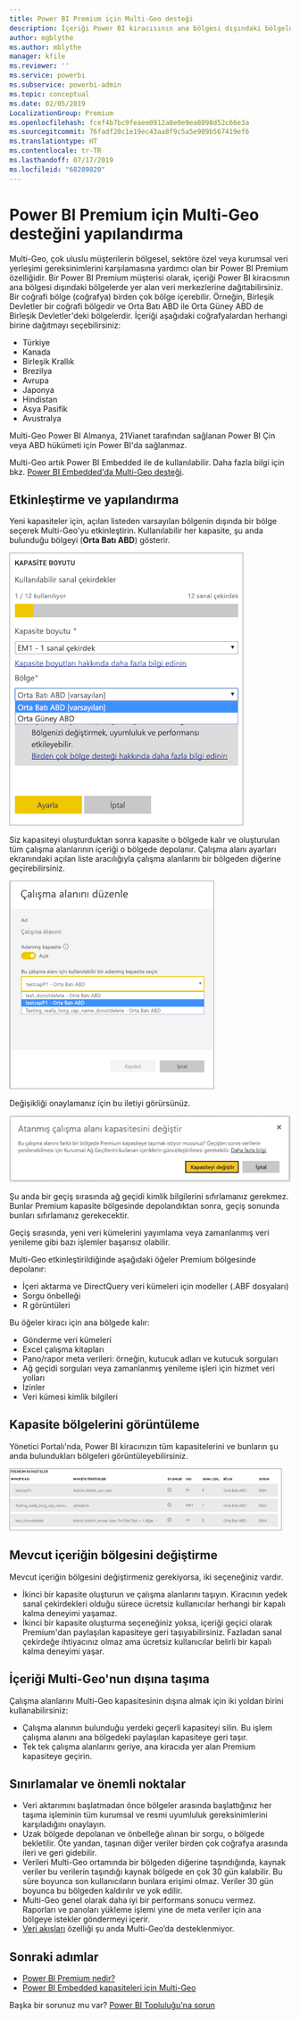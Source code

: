 ```yaml
---
title: Power BI Premium için Multi-Geo desteği
description: İçeriği Power BI kiracısının ana bölgesi dışındaki bölgelerde yer alan veri merkezlerine nasıl dağıtabileceğinizi öğrenin.
author: mgblythe
ms.author: mblythe
manager: kfile
ms.reviewer: ''
ms.service: powerbi
ms.subservice: powerbi-admin
ms.topic: conceptual
ms.date: 02/05/2019
LocalizationGroup: Premium
ms.openlocfilehash: fcef4b7bc9feaee0912a8e0e9ea8098d52c66e3a
ms.sourcegitcommit: 76fadf20c1e19ec43aa8f9c5a5e909b567419ef6
ms.translationtype: HT
ms.contentlocale: tr-TR
ms.lasthandoff: 07/17/2019
ms.locfileid: "68289820"
---
```

# <a name="configure-multi-geo-support-for-power-bi-premium"></a>Power BI Premium için Multi-Geo desteğini yapılandırma

Multi-Geo, çok uluslu müşterilerin bölgesel, sektöre özel veya kurumsal veri yerleşimi gereksinimlerini karşılamasına yardımcı olan bir Power BI Premium özelliğidir. Bir Power BI Premium müşterisi olarak, içeriği Power BI kiracısının ana bölgesi dışındaki bölgelerde yer alan veri merkezlerine dağıtabilirsiniz. Bir coğrafi bölge (coğrafya) birden çok bölge içerebilir. Örneğin, Birleşik Devletler bir coğrafi bölgedir ve Orta Batı ABD ile Orta Güney ABD de Birleşik Devletler'deki bölgelerdir. İçeriği aşağıdaki coğrafyalardan herhangi birine dağıtmayı seçebilirsiniz:

- Türkiye
- Kanada
- Birleşik Krallık
- Brezilya
- Avrupa
- Japonya
- Hindistan
- Asya Pasifik
- Avustralya

Multi-Geo Power BI Almanya, 21Vianet tarafından sağlanan Power BI Çin veya ABD hükümeti için Power BI'da sağlanmaz.

Multi-Geo artık Power BI Embedded ile de kullanılabilir. Daha fazla bilgi için bkz. [Power BI Embedded'da Multi-Geo desteği](developer/embedded-multi-geo.md).

## <a name="enable-and-configure"></a>Etkinleştirme ve yapılandırma

Yeni kapasiteler için, açılan listeden varsayılan bölgenin dışında bir bölge seçerek Multi-Geo'yu etkinleştirin.  Kullanılabilir her kapasite, şu anda bulunduğu bölgeyi (**Orta Batı ABD**) gösterir.

![Kapasite boyutu: bölge seçin. Power BI Multi-Geo](media/service-admin-premium-multi-geo/power-bi-multi-geo-capacity-size.png)

Siz kapasiteyi oluşturduktan sonra kapasite o bölgede kalır ve oluşturulan tüm çalışma alanlarının içeriği o bölgede depolanır. Çalışma alanı ayarları ekranındaki açılan liste aracılığıyla çalışma alanlarını bir bölgeden diğerine geçirebilirsiniz.

![Çalışma alanını düzenle: Kullanılabilir bir kapasite seçin. Power BI Multi-Geo](media/service-admin-premium-multi-geo/power-bi-multi-geo-edit-workspace.png)

Değişikliği onaylamanız için bu iletiyi görürsünüz.

![Atanmış çalışma alanını değiştirme onayı](media/service-admin-premium-multi-geo/power-bi-multi-geo-change-assigned-workspace-capacity.png)

Şu anda bir geçiş sırasında ağ geçidi kimlik bilgilerini sıfırlamanız gerekmez.  Bunlar Premium kapasite bölgesinde depolandıktan sonra, geçiş sonunda bunları sıfırlamanız gerekecektir.

Geçiş sırasında, yeni veri kümelerini yayımlama veya zamanlanmış veri yenileme gibi bazı işlemler başarısız olabilir.  

Multi-Geo etkinleştirildiğinde aşağıdaki öğeler Premium bölgesinde depolanır:

- İçeri aktarma ve DirectQuery veri kümeleri için modeller (.ABF dosyaları)
- Sorgu önbelleği
- R görüntüleri

Bu öğeler kiracı için ana bölgede kalır:

- Gönderme veri kümeleri
- Excel çalışma kitapları
- Pano/rapor meta verileri: örneğin, kutucuk adları ve kutucuk sorguları
- Ağ geçidi sorguları veya zamanlanmış yenileme işleri için hizmet veri yolları
- İzinler
- Veri kümesi kimlik bilgileri

## <a name="view-capacity-regions"></a>Kapasite bölgelerini görüntüleme

Yönetici Portalı'nda, Power BI kiracınızın tüm kapasitelerini ve bunların şu anda bulundukları bölgeleri görüntüleyebilirsiniz.

![Premium kapasiteleri görüntüleme](media/service-admin-premium-multi-geo/power-bi-multi-geo-premium-capacities.png) 

## <a name="change-the-region-for-existing-content"></a>Mevcut içeriğin bölgesini değiştirme

Mevcut içeriğin bölgesini değiştirmeniz gerekiyorsa, iki seçeneğiniz vardır.

- İkinci bir kapasite oluşturun ve çalışma alanlarını taşıyın. Kiracının yedek sanal çekirdekleri olduğu sürece ücretsiz kullanıcılar herhangi bir kapalı kalma deneyimi yaşamaz.
- İkinci bir kapasite oluşturma seçeneğiniz yoksa, içeriği geçici olarak Premium'dan paylaşılan kapasiteye geri taşıyabilirsiniz. Fazladan sanal çekirdeğe ihtiyacınız olmaz ama ücretsiz kullanıcılar belirli bir kapalı kalma deneyimi yaşar.

## <a name="move-content-out-of-multi-geo"></a>İçeriği Multi-Geo'nun dışına taşıma  

Çalışma alanlarını Multi-Geo kapasitesinin dışına almak için iki yoldan birini kullanabilirsiniz:

- Çalışma alanının bulunduğu yerdeki geçerli kapasiteyi silin.  Bu işlem çalışma alanını ana bölgedeki paylaşılan kapasiteye geri taşır.
- Tek tek çalışma alanlarını geriye, ana kiracıda yer alan Premium kapasiteye geçirin.

## <a name="limitations-and-considerations"></a>Sınırlamalar ve önemli noktalar

- Veri aktarımını başlatmadan önce bölgeler arasında başlattığınız her taşıma işleminin tüm kurumsal ve resmi uyumluluk gereksinimlerini karşıladığını onaylayın.
- Uzak bölgede depolanan ve önbelleğe alınan bir sorgu, o bölgede bekletilir. Öte yandan, taşınan diğer veriler birden çok coğrafya arasında ileri ve geri gidebilir.
- Verileri Multi-Geo ortamında bir bölgeden diğerine taşındığında, kaynak veriler bu verilerin taşındığı kaynak bölgede en çok 30 gün kalabilir. Bu süre boyunca son kullanıcıların bunlara erişimi olmaz. Veriler 30 gün boyunca bu bölgeden kaldırılır ve yok edilir.
- Multi-Geo genel olarak daha iyi bir performans sonucu vermez. Raporları ve panoları yükleme işlemi yine de meta veriler için ana bölgeye istekler göndermeyi içerir.
- [Veri akışları](service-dataflows-overview.md) özelliği şu anda Multi-Geo’da desteklenmiyor.

## <a name="next-steps"></a>Sonraki adımlar

- [Power BI Premium nedir?](service-premium-what-is.md)
- [Power BI Embedded kapasiteleri için Multi-Geo](developer/embedded-multi-geo.md)

Başka bir sorunuz mu var? [Power BI Topluluğu'na sorun](http://community.powerbi.com/)
